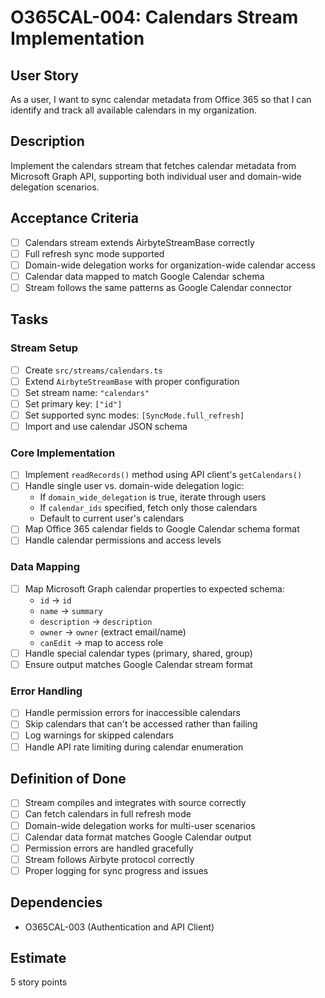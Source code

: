# O365CAL-004: Calendars Stream Implementation

## User Story
As a user, I want to sync calendar metadata from Office 365 so that I can identify and track all available calendars in my organization.

## Description
Implement the calendars stream that fetches calendar metadata from Microsoft Graph API, supporting both individual user and domain-wide delegation scenarios.

## Acceptance Criteria
- [ ] Calendars stream extends AirbyteStreamBase correctly
- [ ] Full refresh sync mode supported
- [ ] Domain-wide delegation works for organization-wide calendar access
- [ ] Calendar data mapped to match Google Calendar schema
- [ ] Stream follows the same patterns as Google Calendar connector

## Tasks
### Stream Setup
- [ ] Create `src/streams/calendars.ts`
- [ ] Extend `AirbyteStreamBase` with proper configuration
- [ ] Set stream name: `"calendars"`
- [ ] Set primary key: `["id"]`
- [ ] Set supported sync modes: `[SyncMode.full_refresh]`
- [ ] Import and use calendar JSON schema

### Core Implementation
- [ ] Implement `readRecords()` method using API client's `getCalendars()`
- [ ] Handle single user vs. domain-wide delegation logic:
  - If `domain_wide_delegation` is true, iterate through users
  - If `calendar_ids` specified, fetch only those calendars
  - Default to current user's calendars
- [ ] Map Office 365 calendar fields to Google Calendar schema format
- [ ] Handle calendar permissions and access levels

### Data Mapping
- [ ] Map Microsoft Graph calendar properties to expected schema:
  - `id` → `id`
  - `name` → `summary`
  - `description` → `description`
  - `owner` → `owner` (extract email/name)
  - `canEdit` → map to access role
- [ ] Handle special calendar types (primary, shared, group)
- [ ] Ensure output matches Google Calendar stream format

### Error Handling
- [ ] Handle permission errors for inaccessible calendars
- [ ] Skip calendars that can't be accessed rather than failing
- [ ] Log warnings for skipped calendars
- [ ] Handle API rate limiting during calendar enumeration

## Definition of Done
- [ ] Stream compiles and integrates with source correctly
- [ ] Can fetch calendars in full refresh mode
- [ ] Domain-wide delegation works for multi-user scenarios
- [ ] Calendar data format matches Google Calendar output
- [ ] Permission errors are handled gracefully
- [ ] Stream follows Airbyte protocol correctly
- [ ] Proper logging for sync progress and issues

## Dependencies
- O365CAL-003 (Authentication and API Client)

## Estimate
5 story points